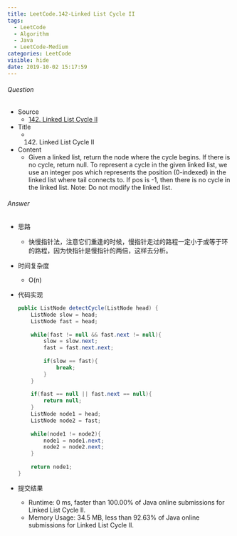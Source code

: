 ```yaml
---
title: LeetCode.142-Linked List Cycle II
tags:
  - LeetCode
  - Algorithm
  - Java
  - LeetCode-Medium
categories: LeetCode
visible: hide
date: 2019-10-02 15:17:59
---
```

###### Question
- Source
	- [142. Linked List Cycle II](https://leetcode.com/problems/linked-list-cycle-ii/) 
- Title
	- 142. Linked List Cycle II
- Content
	- Given a linked list, return the node where the cycle begins. If there is no cycle, return null.
To represent a cycle in the given linked list, we use an integer pos which represents the position (0-indexed) in the linked list where tail connects to. If pos is -1, then there is no cycle in the linked list.
Note: Do not modify the linked list.
<!--more-->

###### Answer
- 思路
	- 快慢指针法，注意它们重逢的时候，慢指针走过的路程一定小于或等于环的路程，因为快指针是慢指针的两倍，这样去分析。
- 时间复杂度
	- O(n) 	
- 代码实现

	```Java
	public ListNode detectCycle(ListNode head) {
        ListNode slow = head;
        ListNode fast = head;
        
        while(fast != null && fast.next != null){
            slow = slow.next;
            fast = fast.next.next;
            
            if(slow == fast){
                break;
            }
        }
        
        if(fast == null || fast.next == null){
            return null;
        }
        ListNode node1 = head;
        ListNode node2 = fast;
        
        while(node1 != node2){
            node1 = node1.next;
            node2 = node2.next;
        }
        
        return node1;
    }
	```
- 提交结果
	- Runtime: 0 ms, faster than 100.00% of Java online submissions for Linked List Cycle II.	- Memory Usage: 34.5 MB, less than 92.63% of Java online submissions for Linked List Cycle II. 
